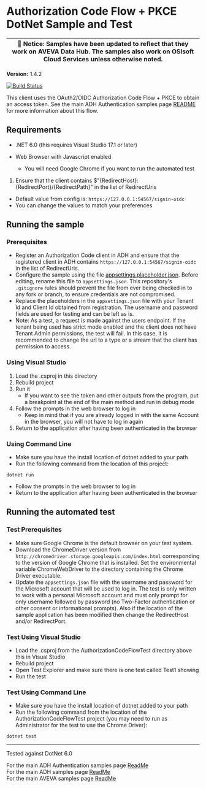 # Authorization Code Flow + PKCE DotNet Sample and Test

| :loudspeaker: **Notice**: Samples have been updated to reflect that they work on AVEVA Data Hub. The samples also work on OSIsoft Cloud Services unless otherwise noted. |
| -----------------------------------------------------------------------------------------------|  

**Version:** 1.4.2

[![Build Status](https://dev.azure.com/osieng/engineering/_apis/build/status/product-readiness/aveva.sample-adh-authentication_authorization-dotnet?branchName=main)](https://dev.azure.com/osieng/engineering/_build/latest?definitionId=2602&branchName=main)

This client uses the OAuth2/OIDC Authorization Code Flow + PKCE to obtain an access token. See the main ADH Authentication samples page [README](https://github.com/osisoft/OSI-Samples-OCS/blob/main/docs/AUTHENTICATION_README.md) for more information about this flow.

## Requirements

- .NET 6.0 (this requires Visual Studio 17.1 or later)
- Web Browser with Javascript enabled

  - You will need Google Chrome if you want to run the automated test

1. Ensure that the client contains \$"{RedirectHost}:{RedirectPort}/{RedirectPath}" in the list of RedirectUris

- Default value from config is: `https://127.0.0.1:54567/signin-oidc`
- You can change the values to match your preferences

## Running the sample

### Prerequisites

- Register an Authorization Code client in ADH and ensure that the registered client in ADH contains `https://127.0.0.1:54567/signin-oidc` in the list of RedirectUris.
- Configure the sample using the file [appsettings.placeholder.json](AuthorizationCodeFlow/appsettings.placeholder.json). Before editing, rename this file to `appsettings.json`. This repository's `.gitignore` rules should prevent the file from ever being checked in to any fork or branch, to ensure credentials are not compromised.
- Replace the placeholders in the `appsettings.json` file with your Tenant Id and Client Id obtained from registration. The username and password fields are used for testing and can be left as is.
- Note: As a test, a request is made against the users endpoint. If the tenant being used has strict mode enabled and the client does not have Tenant Admin permissions, the test will fail. In this case, it is recommended to change the url to a type or a stream that the client has permission to access. 

### Using Visual Studio

1. Load the .csproj in this directory
2. Rebuild project
3. Run it
   - If you want to see the token and other outputs from the program, put a breakpoint at the end of the main method and run in debug mode
4. Follow the prompts in the web browser to log in
   - Keep in mind that if you are already logged in with the same Account in the browser, you will not have to log in again
5. Return to the application after having been authenticated in the browser

### Using Command Line

- Make sure you have the install location of dotnet added to your path
- Run the following command from the location of this project:

```shell
dotnet run
```

- Follow the prompts in the web browser to log in
- Return to the application after having been authenticated in the browser

## Running the automated test

### Test Prerequisites

- Make sure Google Chrome is the default browser on your test system.
- Download the ChromeDriver version from `http://chromedriver.storage.googleapis.com/index.html` corresponding to the version of Google Chrome that is installed. Set the environmental variable ChromeWebDriver to the directory containing the Chrome Driver executable.
- Update the `appsettings.json` file with the username and password for the Microsoft account that will be used to log in. The test is only written to work with a personal Microsoft account and must only prompt for only username followed by password (no Two-Factor authentication or other consent or informational prompts). Also if the location of the sample application has been modified then change the RedirectHost and/or RedirectPort.

### Test Using Visual Studio

- Load the .csproj from the AuthorizationCodeFlowTest directory above this in Visual Studio
- Rebuild project
- Open Test Explorer and make sure there is one test called Test1 showing
- Run the test

### Test Using Command Line

- Make sure you have the install location of dotnet added to your path
- Run the following command from the location of the AuthorizationCodeFlowTest project (you may need to run as Administrator for the test to use the Chrome Driver):

```shell
dotnet test
```

---

Tested against DotNet 6.0

For the main ADH Authentication samples page [ReadMe](https://github.com/osisoft/OSI-Samples-OCS/blob/main/docs/AUTHENTICATION.md)  
For the main ADH samples page [ReadMe](https://github.com/osisoft/OSI-Samples-OCS)  
For the main AVEVA samples page [ReadMe](https://github.com/osisoft/OSI-Samples)
